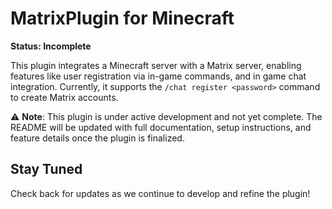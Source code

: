 # MatrixPlugin for Minecraft

**Status: Incomplete**

This plugin integrates a Minecraft server with a Matrix server, enabling features like user registration via in-game commands, and in game chat integration. Currently, it supports the `/chat register <password>` command to create Matrix accounts.

⚠️ **Note**: This plugin is under active development and not yet complete. The README will be updated with full documentation, setup instructions, and feature details once the plugin is finalized.

## Stay Tuned
Check back for updates as we continue to develop and refine the plugin!
